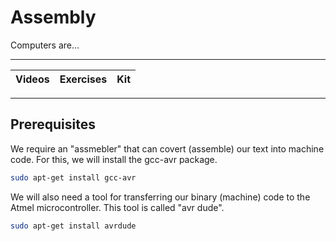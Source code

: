 # Assembly

Computers are...

----

Videos              |Exercises                      |Kit
:-------------------|:------------------------------|:-------------------------

----

## Prerequisites

We require an "assmebler" that can covert (assemble) our text into machine code. For this, we will install the gcc-avr package.

```bash
sudo apt-get install gcc-avr
```

We will also need a tool for transferring our binary (machine) code to the Atmel microcontroller. This tool is called "avr dude".

```bash
sudo apt-get install avrdude
```
